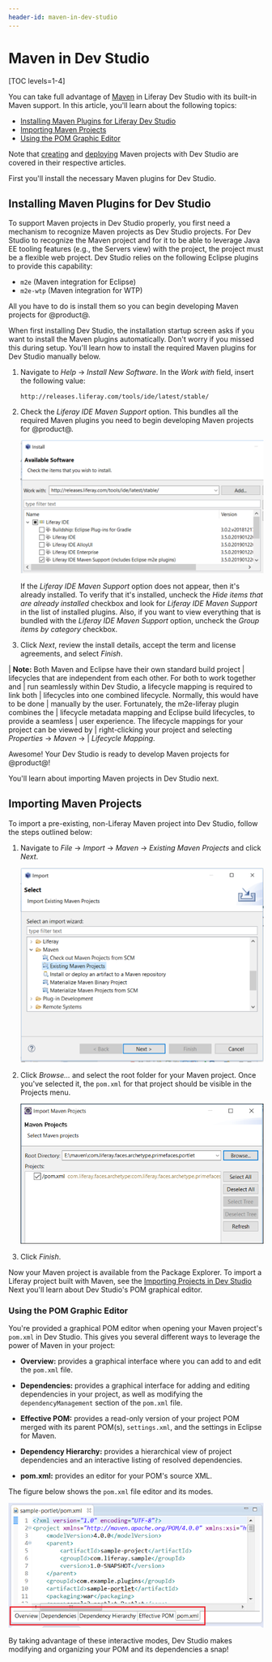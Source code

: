 ```yaml
---
header-id: maven-in-dev-studio
---
```


# Maven in Dev Studio

[TOC levels=1-4]

You can take full advantage of [Maven](https://maven.apache.org/) in Liferay Dev
Studio with its built-in Maven support. In this article, you'll learn about the
following topics:

- [Installing Maven Plugins for Liferay Dev Studio](#installing-maven-plugins-for-dev-studio)
- [Importing Maven Projects](#importing-maven-projects)
- [Using the POM Graphic Editor](#using-the-pom-graphic-editor)

Note that
[creating](/docs/7-2/reference/-/knowledge_base/r/creating-a-project#liferay-dev-studio)
and
[deploying](/docs/7-2/reference/-/knowledge_base/r/deploying-a-project#liferay-dev-studio)
Maven projects with Dev Studio are covered in their respective articles.

First you'll install the necessary Maven plugins for Dev Studio.

## Installing Maven Plugins for Dev Studio

To support Maven projects in Dev Studio properly, you first need a mechanism to
recognize Maven projects as Dev Studio projects. For Dev Studio to recognize the
Maven project and for it to be able to leverage Java EE tooling features (e.g.,
the Servers view) with the project, the project must be a flexible web project.
Dev Studio relies on the following Eclipse plugins to provide this capability:

- `m2e` (Maven integration for Eclipse)
- `m2e-wtp` (Maven integration for WTP)

All you have to do is install them so you can begin developing Maven projects
for @product@.

When first installing Dev Studio, the installation startup screen asks if you
want to install the Maven plugins automatically. Don't worry if you missed this
during setup. You'll learn how to install the required Maven plugins for Dev
Studio manually below.

1.  Navigate to *Help* &rarr; *Install New Software*. In the *Work with* field,
    insert the following value:

        http://releases.liferay.com/tools/ide/latest/stable/

2.  Check the *Liferay IDE Maven Support* option. This bundles all the required
    Maven plugins you need to begin developing Maven projects for @product@.

    ![Figure 1: You can install all the necessary Maven plugins for Dev Studio by installing the *Liferay IDE Maven Support* option.](../../../images/maven-install-ide-plugins.png)

    If the *Liferay IDE Maven Support* option does not appear, then it's already
    installed. To verify that it's installed, uncheck the *Hide items that are
    already installed* checkbox and look for *Liferay IDE Maven Support* in the
    list of installed plugins. Also, if you want to view everything that is
    bundled with the *Liferay IDE Maven Support* option, uncheck the *Group
    items by category* checkbox.

3.  Click *Next*, review the install details, accept the term and license
    agreements, and select *Finish*.

| **Note:** Both Maven and Eclipse have their own standard build project
| lifecycles that are independent from each other. For both to work together and
| run seamlessly within Dev Studio, a lifecycle mapping is required to link both
| lifecycles into one combined lifecycle. Normally, this would have to be done
| manually by the user. Fortunately, the m2e-liferay plugin combines the
| lifecycle metadata mapping and Eclipse build lifecycles, to provide a seamless
| user experience. The lifecycle mappings for your project can be viewed by
| right-clicking your project and selecting *Properties* &rarr; *Maven* &rarr;
| *Lifecycle Mapping*.

Awesome! Your Dev Studio is ready to develop Maven projects for @product@!

You'll learn about importing Maven projects in Dev Studio next.

## Importing Maven Projects

To import a pre-existing, non-Liferay Maven project into Dev Studio, follow the
steps outlined below:

1.  Navigate to *File* &rarr; *Import* &rarr; *Maven* &rarr; *Existing Maven
    Projects* and click *Next*.

    ![Figure 2: Dev Studio offers the Maven folder in the Import wizard.](../../../images/import-maven-project.png)

2.  Click *Browse...* and select the root folder for your Maven project. Once
    you've selected it, the `pom.xml` for that project should be visible in the
    Projects menu.

    ![Figure 3: Use the Import Maven Projects wizard to import your pre-existing project.](../../../images/select-maven-import.png)

3.  Click *Finish*.

Now your Maven project is available from the Package Explorer. To import a
Liferay project built with Maven, see the
[Importing Projects in Dev Studio](/docs/7-2/reference/-/knowledge_base/r/importing-projects-in-dev-studio)
Next you'll learn about Dev Studio's POM graphical editor.

### Using the POM Graphic Editor

You're provided a graphical POM editor when opening your Maven project's
`pom.xml` in Dev Studio. This gives you several different ways to leverage
the power of Maven in your project:

- **Overview:** provides a graphical interface where you can add to and edit the
  `pom.xml` file.

- **Dependencies:** provides a graphical interface for adding and editing
  dependencies in your project, as well as modifying the `dependencyManagement`
  section of the `pom.xml` file.

- **Effective POM:** provides a read-only version of your project POM merged
  with its parent POM(s), `settings.xml`, and the settings in Eclipse for Maven.

- **Dependency Hierarchy:** provides a hierarchical view of project dependencies
  and an interactive listing of resolved dependencies.

- **pom.xml:** provides an editor for your POM's source XML.

The figure below shows the `pom.xml` file editor and its modes.

![Figure 4: Liferay Dev Studio provides five interactive modes to help you edit and organize your POM..](../../../images/pom-editor-features.png)

By taking advantage of these interactive modes, Dev Studio makes modifying and
organizing your POM and its dependencies a snap! 
